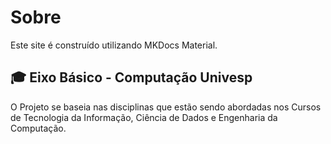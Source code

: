 # Sobre

Este site é construído utilizando MKDocs Material. 

## 🎓 Eixo Básico - Computação Univesp

O Projeto se baseia nas disciplinas que estão sendo abordadas nos Cursos de Tecnologia da Informação, 
Ciência de Dados e Engenharia da Computação.
